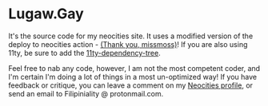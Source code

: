 # Lugaw.Gay
It's the source code for my neocities site. It uses a modified version of the deploy to neocities action - [(Thank you, missmoss)](https://github.com/M1ssM0ss/missmoss/blob/main/.github/workflows/neocities.yml)! If you are also using 11ty, be sure to add the [11ty-dependency-tree](https://github.com/11ty/eleventy-dependency-tree).

Feel free to nab any code, however, I am not the most competent coder, and I'm certain I'm doing a lot of things in a most un-optimized way! If you have feedback or critique, you can leave a comment on my [Neocities profile](https://neocities.org/site/lugaw), or send an email to Filipiniality @ protonmail.com.